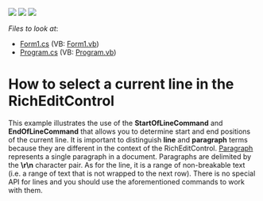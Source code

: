 <!-- default badges list -->
![](https://img.shields.io/endpoint?url=https://codecentral.devexpress.com/api/v1/VersionRange/128611205/13.1.4%2B)
[![](https://img.shields.io/badge/Open_in_DevExpress_Support_Center-FF7200?style=flat-square&logo=DevExpress&logoColor=white)](https://supportcenter.devexpress.com/ticket/details/E3487)
[![](https://img.shields.io/badge/📖_How_to_use_DevExpress_Examples-e9f6fc?style=flat-square)](https://docs.devexpress.com/GeneralInformation/403183)
<!-- default badges end -->
<!-- default file list -->
*Files to look at*:

* [Form1.cs](./CS/Form1.cs) (VB: [Form1.vb](./VB/Form1.vb))
* [Program.cs](./CS/Program.cs) (VB: [Program.vb](./VB/Program.vb))
<!-- default file list end -->
# How to select a current line in the RichEditControl


<p>This example illustrates the use of the <strong>StartOfLineCommand</strong> and <strong>EndOfLineCommand</strong> that allows you to determine start and end positions of the current line. It is important to distinguish <strong>line</strong> and <strong>paragraph</strong> terms because they are different in the context of the RichEditControl. <a href="http://documentation.devexpress.com/#WindowsForms/CustomDocument9556"><u>Paragraph</u></a> represents a single paragraph in a document. Paragraphs are delimited by the <strong>\r\n</strong> character pair. As for the line, it is a range of non-breakable text (i.e. a range of text that is not wrapped to the next row). There is no special API for lines and you should use the aforementioned commands to work with them.</p>

<br/>


